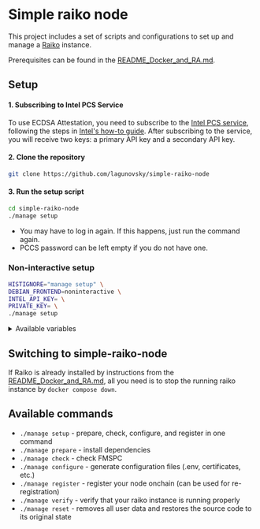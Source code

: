 # Simple raiko node

This project includes a set of scripts and configurations to set up and manage a [Raiko][raiko] instance.

Prerequisites can be found in the [README_Docker_and_RA.md][raiko-readme-docker-and-ra].

## Setup

#### 1. Subscribing to Intel PCS Service

To use ECDSA Attestation, you need to subscribe to the [Intel PCS service][intel-pcs-service], following the steps
in [Intel's how-to guide][intel-dcap-install-howto]. After subscribing to the service, you will receive two keys: a
primary API key and a secondary API key.

#### 2. Clone the repository

```bash
git clone https://github.com/lagunovsky/simple-raiko-node
```

#### 3. Run the setup script

```bash
cd simple-raiko-node
./manage setup
```

- You may have to log in again. If this happens, just run the command again.
- PCCS password can be left empty if you do not have one.

### Non-interactive setup


```bash
HISTIGNORE="manage setup" \
DEBIAN_FRONTEND=noninteractive \
INTEL_API_KEY= \
PRIVATE_KEY= \
./manage setup
```

<details>
<summary>Available variables</summary>

| Variable                | Optional | Available Value              | Default                                                          |
|-------------------------|----------|------------------------------|------------------------------------------------------------------|
| INTEL_API_KEY           | No       |                              |                                                                  |
| PRIVATE_KEY             | No       |                              |                                                                  |
| SRN_RAIKO_IMAGE         | Yes      |                              | `raiko`                                                          |
| SRN_PCCS_IMAGE          | Yes      |                              | `pccs`                                                           |
| SRN_IMAGES_TAG          | Yes      |                              | `latest`                                                         |
| SRN_RAIKO_PORT          | Yes      |                              | `8080`                                                           |
| SPECIFY_NETWORK         | Yes      | `Y` / `N`                    | `Y`                                                              |
| SRN_L1_NETWORK          | Yes      | `holesky` / `ethereum`       | `holesky`                                                        |
| SRN_NETWORK             | Yes      | `taiko_a7` / `taiko_mainnet` | `taiko_a7`                                                       |
| SRN_ETHEREUM_RPC        | Yes      |                              |                                                                  |
| SRN_ETHEREUM_BEACON_RPC | Yes      |                              |                                                                  |
| SRN_HOLESKY_RPC         | Yes      |                              |                                                                  |
| SRN_HOLESKY_BEACON_RPC  | Yes      |                              |                                                                  |
| SRN_TAIKO_MAINNET_RPC   | Yes      |                              |                                                                  |
| SRN_TAIKO_A7_RPC        | Yes      |                              |                                                                  |
| COLLECT_METRICS         | Yes      | `Y` / `N`                    | `Y`                                                              |
| SRN_PROMETHEUS_PORT     | Yes      |                              | `9090`                                                           |
| SRN_GRAFANA_PORT        | Yes      |                              | `3000`                                                           |
| REGISTER_AGAIN          | Yes      | `Y` / `N`                    | `N`                                                              |
| BUILD_AGAIN             | Yes      | `Y` / `N`                    | `N`                                                              |
| PULL_AGAIN              | Yes      | `Y` / `N`                    | `N`                                                              |
| L1_RPC                  | Yes      |                              | `https://rpc.ankr.com/eth[_holesky]` (depends on SRN_L1_NETWORK) |

</details>

## Switching to simple-raiko-node

If Raiko is already installed by instructions from the [README_Docker_and_RA.md][raiko-readme-docker-and-ra], all you
need is to stop the running raiko instance by `docker compose down`.

## Available commands

- `./manage setup`     - prepare, check, configure, and register in one command
- `./manage prepare`   - install dependencies
- `./manage check`     - check FMSPC
- `./manage configure` - generate configuration files (.env, certificates, etc.)
- `./manage register`  - register your node onchain (can be used for re-registration)
- `./manage verify`    - verify that your raiko instance is running properly
- `./manage reset`     - removes all user data and restores the source code to its original state

[raiko]: https://github.com/taikoxyz/raiko

[raiko-readme-docker-and-ra]: https://github.com/taikoxyz/raiko/blob/main/docs/README_Docker_and_RA.md

[intel-dcap-install-howto]: https://www.intel.com/content/www/us/en/developer/articles/guide/intel-software-guard-extensions-data-center-attestation-primitives-quick-install-guide.html

[intel-pcs-service]: https://api.portal.trustedservices.intel.com/products#product=liv-intel-software-guard-extensions-provisioning-certification-service
